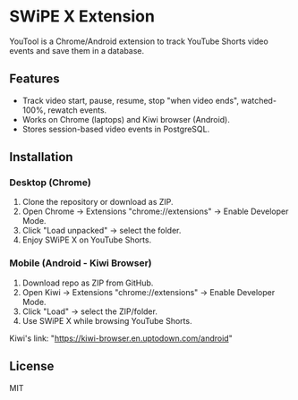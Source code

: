 # SWiPE X Extension

YouTool is a Chrome/Android extension to track YouTube Shorts video events and save them in a database.

## Features
- Track video start, pause, resume, stop "when video ends", watched-100%, rewatch events.
- Works on Chrome (laptops) and Kiwi browser (Android).
- Stores session-based video events in PostgreSQL.

## Installation

### Desktop (Chrome)
1. Clone the repository or download as ZIP.
2. Open Chrome → Extensions "chrome://extensions" → Enable Developer Mode.
3. Click "Load unpacked" → select the folder.
4. Enjoy SWiPE X on YouTube Shorts.

### Mobile (Android - Kiwi Browser)
1. Download repo as ZIP from GitHub.
2. Open Kiwi → Extensions "chrome://extensions" → Enable Developer Mode.
3. Click "Load" → select the ZIP/folder.
4. Use SWiPE X while browsing YouTube Shorts.

Kiwi's link: "https://kiwi-browser.en.uptodown.com/android"
## License
MIT


